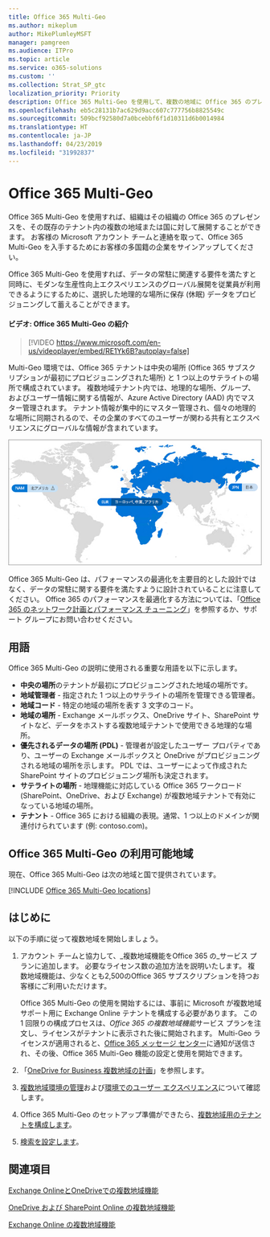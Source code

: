 ```yaml
---
title: Office 365 Multi-Geo
ms.author: mikeplum
author: MikePlumleyMSFT
manager: pamgreen
ms.audience: ITPro
ms.topic: article
ms.service: o365-solutions
ms.custom: ''
ms.collection: Strat_SP_gtc
localization_priority: Priority
description: Office 365 Multi-Geo を使用して、複数の地域に Office 365 のプレゼンスを展開します。
ms.openlocfilehash: eb5c28131b7ac629d9acc607c777756b8825549c
ms.sourcegitcommit: 509bcf92580d7a0bcebbf6f1d10311d6b0014984
ms.translationtype: HT
ms.contentlocale: ja-JP
ms.lasthandoff: 04/23/2019
ms.locfileid: "31992837"
---
```

# <a name="office-365-multi-geo"></a>Office 365 Multi-Geo

Office 365 Multi-Geo を使用すれば、組織はその組織の Office 365 のプレゼンスを、その既存のテナント内の複数の地域または国に対して展開することができます。 お客様の Microsoft アカウント チームと連絡を取って、Office 365 Multi-Geo を入手するためにお客様の多国籍の企業をサインアップしてください。
  
Office 365 Multi-Geo を使用すれば、データの常駐に関連する要件を満たすと同時に、モダンな生産性向上エクスペリエンスのグローバル展開を従業員が利用できるようにするために、選択した地理的な場所に保存 (休眠) データをプロビジョニングして蓄えることができます。

#### <a name="video-introducing-office-365-multi-geo"></a>ビデオ: Office 365 Multi-Geo の紹介

> [!VIDEO https://www.microsoft.com/en-us/videoplayer/embed/RE1Yk6B?autoplay=false]

Multi-Geo 環境では、Office 365 テナントは中央の場所 (Office 365 サブスクリプションが最初にプロビジョニングされた場所) と 1 つ以上のサテライトの場所で構成されています。 複数地域テナント内では、地理的な場所、グループ、およびユーザー情報に関する情報が、Azure Active Directory (AAD) 内でマスター管理されます。 テナント情報が集中的にマスター管理され、個々の地理的な場所に同期されるので、その企業のすべてのユーザーが関わる共有とエクスペリエンスにグローバルな情報が含まれています。

![SharePoint 管理センター メニューの複数地域マップのスクリーンショット](media/multi-geo-world-map.png)

Office 365 Multi-Geo は、パフォーマンスの最適化を主要目的とした設計ではなく、データの常駐に関する要件を満たすように設計されていることに注意してください。 Office 365 のパフォーマンスを最適化する方法については、「[Office 365 のネットワーク計画とパフォーマンス チューニング](https://support.office.com/article/e5f1228c-da3c-4654-bf16-d163daee8848)」を参照するか、サポート グループにお問い合わせください。

## <a name="terminology"></a>用語

Office 365 Multi-Geo の説明に使用される重要な用語を以下に示します。

- **中央の場所**のテナントが最初にプロビジョニングされた地域の場所です。
- **地域管理者** - 指定された 1 つ以上のサテライトの場所を管理できる管理者。
- **地域コード** - 特定の地域の場所を表す 3 文字のコード。
- **地域の場所** - Exchange メールボックス、OneDrive サイト、SharePoint サイトなど、データをホストする複数地域テナントで使用できる地理的な場所。
- **優先されるデータの場所 (PDL)** - 管理者が設定したユーザー プロパティであり、ユーザーの Exchange メールボックスと OneDrive がプロビジョニングされる地域の場所を示します。 PDL では、ユーザーによって作成された SharePoint サイトのプロビジョニング場所も決定されます。
- **サテライトの場所** - 地理機能に対応している Office 365 ワークロード (SharePoint、OneDrive、および Exchange) が複数地域テナントで有効になっている地域の場所。
- **テナント** - Office 365 における組織の表現。通常、1 つ以上のドメインが関連付けられています (例: contoso.com)。

## <a name="office-365-multi-geo-availability"></a>Office 365 Multi-Geo の利用可能地域

現在、Office 365 Multi-Geo は次の地域と国で提供されています。

[!INCLUDE [Office 365 Multi-Geo locations](includes/office-365-multi-geo-locations.md)]

## <a name="getting-started"></a>はじめに

以下の手順に従って複数地域を開始しましょう。

1. アカウント チームと協力して、_複数地域機能をOffice 365 の_サービス プランに追加します。 必要なライセンス数の追加方法を説明いたします。 複数地域機能は、少なくとも2,500のOffice 365 サブスクリプションを持つお客様にご利用いただけます。

   Office 365 Multi-Geo の使用を開始するには、事前に Microsoft が複数地域サポート用に Exchange Online テナントを構成する必要があります。 この 1 回限りの構成プロセスは、*Office 365 の複数地域機能*サービス プランを注文し、ライセンスがテナントに表示された後に開始されます。 Multi-Geo ライセンスが適用されると、[Office 365 メッセージ センター](https://support.office.com/article/38FB3333-BFCC-4340-A37B-DEDA509C2093)に通知が送信され、その後、Office 365 Multi-Geo 機能の設定と使用を開始できます。

2. 「[OneDrive for Business 複数地域の計画](plan-for-multi-geo.md)」を参照します。

3. [複数地域環境の管理](administering-a-multi-geo-environment.md)および[環境でのユーザー エクスペリエンス](multi-geo-user-experience.md)について確認します。

4. Office 365 Multi-Geo のセットアップ準備ができたら、[複数地域用のテナントを構成します](multi-geo-tenant-configuration.md)。

5. [検索を設定します](configure-search-for-multi-geo.md)。

## <a name="see-also"></a>関連項目

[Exchange OnlineとOneDriveでの複数地域機能](https://Aka.ms/GoMultiGeo)

[OneDrive および SharePoint Online の複数地域機能](https://docs.microsoft.com/office365/enterprise/multi-geo-capabilities-in-onedrive-and-sharepoint-online-in-office-365)

[Exchange Online の複数地域機能](https://docs.microsoft.com/office365/enterprise/multi-geo-capabilities-in-exchange-online)
